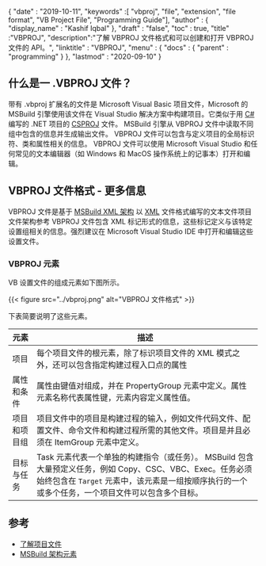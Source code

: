 {
  "date" : "2019-10-11",
  "keywords" :[ "vbproj", "file", "extension", "file format", "VB Project File", "Programming Guide"],
  "author" : {
    "display_name" : "Kashif Iqbal"
},
  "draft" : "false",
  "toc" : true,
  "title" :"VBPROJ",
  "description":"了解 VBPROJ 文件格式和可以创建和打开 VBPROJ 文件的 API。",
  "linktitle" : "VBPROJ",
  "menu" : {
    "docs" : {
      "parent" : "programming"
}
},
  "lastmod" : "2020-09-10"
}

## 什么是一 .VBPROJ 文件？

带有 .vbproj 扩展名的文件是 Microsoft Visual Basic 项目文件，Microsoft 的 MSBuild 引擎使用该文件在 Visual Studio 解决方案中构建项目。它类似于用 [C#](/zh/programming/cs/) 编写的 .NET 项目的 [CSPROJ](/zh/programming/csproj/) 文件。 MSBuild 引擎从 VBPROJ 文件中读取不同组中包含的信息并生成输出文件。 VBPROJ 文件可以包含与定义项目的全局标识符、类和属性相关的信息。 VBPROJ 文件可以使用 Microsoft Visual Studio 和任何常见的文本编辑器（如 Windows 和 MacOS 操作系统上的记事本）打开和编辑。

## VBPROJ 文件格式 - 更多信息

VBPROJ 文件是基于 [MSBuild XML 架构](https://learn.microsoft.com/en-us/visualstudio/msbuild/msbuild-project-file-schema-reference?view=vs-2019) 以 [XML](/zh/web/xml/) 文件格式编写的文本文件项目文件架构参考 VBPROJ 文件包含 XML 标记形式的信息，这些标记定义与该特定设置组相关的信息。强烈建议在 Microsoft Visual Studio IDE 中打开和编辑这些设置文件。

### VBPROJ 元素

VB 设置文件的组成元素如下图所示。

{{< figure src="../vbproj.png" alt="VBPROJ 文件格式" >}}

下表简要说明了这些元素。

|元素|描述|
---|---|
|项目|每个项目文件的根元素，除了标识项目文件的 XML 模式之外，还可以包含指定构建过程入口点的属性|
|属性和条件|属性由键值对组成，并在 PropertyGroup 元素中定义。属性元素名称代表属性键，元素内容定义属性值。|
|项目和项目组|项目文件中的项目是构建过程的输入，例如文件代码文件、配置文件、命令文件和构建过程所需的其他文件。项目是并且必须在 ItemGroup 元素中定义。|
|目标与任务| Task 元素代表一个单独的构建指令（或任务）。 MSBuild 包含大量预定义任务，例如 Copy、CSC、VBC、Exec。任务必须始终包含在 `Target` 元素中，该元素是一组按顺序执行的一个或多个任务，一个项目文件可以包含多个目标。

## 参考

* [了解项目文件](https://learn.microsoft.com/en-us/aspnet/web-forms/overview/deployment/web-deployment-in-the-enterprise/understanding-the-project-file)
* [MSBuild 架构元素](https://learn.microsoft.com/en-us/visualstudio/msbuild/msbuild-project-file-schema-reference?view=vs-2019)

